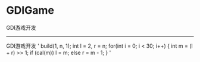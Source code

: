 # GDIGame
GDI游戏开发
***
GDI游戏开发
'    build(1, n, 1);
    int l = 2, r = n;
    for(int i = 0; i < 30; i++) {
        int m = (l + r) >> 1;
        if (cal(m)) l = m;
        else r = m - 1;
    }
'

